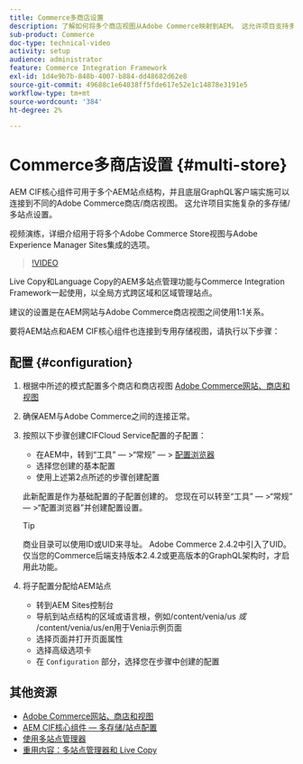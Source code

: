 ```yaml
---
title: Commerce多商店设置
description: 了解如何将多个商店视图从Adobe Commerce映射到AEM。 这允许项目支持多租户和多语言用例。
sub-product: Commerce
doc-type: technical-video
activity: setup
audience: administrator
feature: Commerce Integration Framework
exl-id: 1d4e9b7b-848b-4007-b884-dd48682d62e8
source-git-commit: 49688c1e64038ff5fde617e52e1c14878e3191e5
workflow-type: tm+mt
source-wordcount: '384'
ht-degree: 2%

---
```


# Commerce多商店设置 {#multi-store}

AEM CIF核心组件可用于多个AEM站点结构，并且底层GraphQL客户端实施可以连接到不同的Adobe Commerce商店/商店视图。 这允许项目实施复杂的多存储/多站点设置。

视频演练，详细介绍用于将多个Adobe Commerce Store视图与Adobe Experience Manager Sites集成的选项。

>[!VIDEO](https://video.tv.adobe.com/v/28952/?quality=12)

Live Copy和Language Copy的AEM多站点管理功能与Commerce Integration Framework一起使用，以全局方式跨区域和区域管理站点。

建议的设置是在AEM网站与Adobe Commerce商店视图之间使用1:1关系。

要将AEM站点和AEM CIF核心组件也连接到专用存储视图，请执行以下步骤：

## 配置 {#configuration}

1. 根据中所述的模式配置多个商店和商店视图 [Adobe Commerce网站、商店和视图](https://experienceleague.adobe.com/docs/commerce-admin/start/setup/websites-stores-views.html)

2. 确保AEM与Adobe Commerce之间的连接正常。

3. 按照以下步骤创建CIFCloud Service配置的子配置：

   * 在AEM中，转到“工具” — >“常规” — > [配置浏览器](/help/sites-administering/configurations.md#using-configuration-browser)
   * 选择您创建的基本配置
   * 使用上述第2点所述的步骤创建配置

   此新配置是作为基础配置的子配置创建的。 您现在可以转至“工具” — >“常规” — >“配置浏览器”并创建配置设置。

   >[!TIP]
   >
   >商业目录可以使用ID或UID来寻址。 Adobe Commerce 2.4.2中引入了UID。仅当您的Commerce后端支持版本2.4.2或更高版本的GraphQL架构时，才启用此功能。

4. 将子配置分配给AEM站点

   * 转到AEM Sites控制台
   * 导航到站点结构的区域或语言根，例如/content/venia/us _或_ /content/venia/us/en用于Venia示例页面
   * 选择页面并打开页面属性
   * 选择高级选项卡
   * 在 `Configuration` 部分，选择您在步骤中创建的配置

## 其他资源

* [Adobe Commerce网站、商店和视图](https://experienceleague.adobe.com/docs/commerce-admin/start/setup/websites-stores-views.html)
* [AEM CIF核心组件 — 多存储/站点配置](https://github.com/adobe/aem-core-cif-components#multi-store--site-configuration)
* [使用多站点管理器](https://experienceleague.adobe.com/docs/experience-manager-learn/sites/translation/multi-site-manager-feature-video-use.html)
* [重用内容：多站点管理器和 Live Copy](/help/sites-administering/msm.md)
